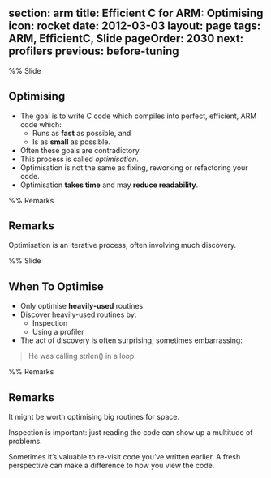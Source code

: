 section: arm
title: Efficient C for ARM: Optimising
icon: rocket
date: 2012-03-03
layout: page
tags: ARM, EfficientC, Slide
pageOrder: 2030
next: profilers
previous: before-tuning
----

%% Slide

## Optimising

* The goal is to write C code which compiles into perfect, efficient, ARM code which:
  * Runs as **fast** as possible, and
  * Is as **small** as possible.
* Often these goals are contradictory.
* This process is called *optimisation*.
* Optimisation is not the same as fixing, reworking or refactoring your code.
* Optimisation **takes time** and may **reduce readability**.

%% Remarks

## Remarks

Optimisation is an iterative process, often involving much discovery.

%% Slide

## When To Optimise

* Only optimise **heavily-used** routines.
* Discover heavily-used routines by:
  * Inspection
  * Using a profiler
* The act of discovery is often surprising; sometimes embarrassing:

> He was calling strlen() in a loop.

%% Remarks

## Remarks

It might be worth optimising big routines for space.

Inspection is important: just reading the code can show up a multitude of problems.

Sometimes it’s valuable to re-visit code you’ve written earlier. A fresh perspective can make a difference to how you view the code.
